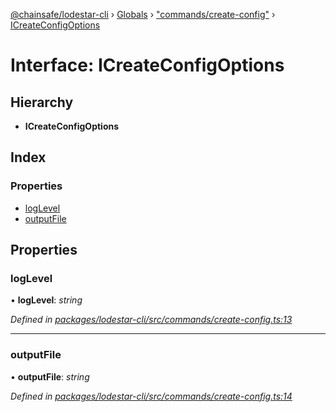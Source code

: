 [@chainsafe/lodestar-cli](../README.md) › [Globals](../globals.md) › ["commands/create-config"](../modules/_commands_create_config_.md) › [ICreateConfigOptions](_commands_create_config_.icreateconfigoptions.md)

# Interface: ICreateConfigOptions

## Hierarchy

* **ICreateConfigOptions**

## Index

### Properties

* [logLevel](_commands_create_config_.icreateconfigoptions.md#loglevel)
* [outputFile](_commands_create_config_.icreateconfigoptions.md#outputfile)

## Properties

###  logLevel

• **logLevel**: *string*

*Defined in [packages/lodestar-cli/src/commands/create-config.ts:13](https://github.com/ChainSafe/lodestar/blob/9eb50dc78/packages/lodestar-cli/src/commands/create-config.ts#L13)*

___

###  outputFile

• **outputFile**: *string*

*Defined in [packages/lodestar-cli/src/commands/create-config.ts:14](https://github.com/ChainSafe/lodestar/blob/9eb50dc78/packages/lodestar-cli/src/commands/create-config.ts#L14)*
